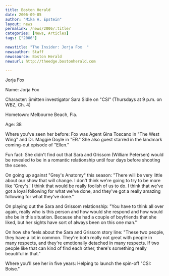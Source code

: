 ```yaml
---
title: Boston Herald
date: 2006-09-05
author: "Mika A. Epstein"
layout: news
permalink: /news/2006/:title/
categories: [News, Articles]
tags: ["2006"]

newstitle: "The Insider: Jorja Fox  "
newsauthor: Staff  
newssource: Boston Herald  
newsurl: http://theedge.bostonherald.com  

---
```


Jorja Fox

Name: Jorja Fox  
  
Character: Smitten investigator Sara Sidle on "CSI" (Thursdays at 9 p.m. on WBZ, Ch. 4)  
  
Hometown: Melbourne Beach, Fla.  
  
Age: 38  
  
Where you've seen her before: Fox was Agent Gina Toscano in "The West Wing" and Dr. Maggie Doyle in "ER." She also guest starred in the landmark coming-out episode of "Ellen."  
  
Fun fact: She didn't find out that Sara and Grissom (William Petersen) would be revealed to be in a romantic relationship until four days before shooting the scene. 

On going up against "Grey's Anatomy" this season: "There will be very little about our show that will change. I don't think we're going to try to be more like 'Grey's.' I think that would be really foolish of us to do. I think that we've got a loyal following for what we've done, and they've got a really amazing following for what they've done." 

On playing out the Sara and Grissom relationship: "You have to think all over again, really who is this person and how would she respond and how would she be in this situation. Because she had a couple of boyfriends that she liked, but her sights have sort of always been on this one man."

On how she feels about the Sara and Grissom story line: "These two people, they have a lot in common. They're both really not great with people in many respects, and they're emotionally detached in many respects. If two people like that can kind of find each other, there's something really beautiful in that." 

Where you'll see her in five years: Helping to launch the spin-off "CSI: Boise."
